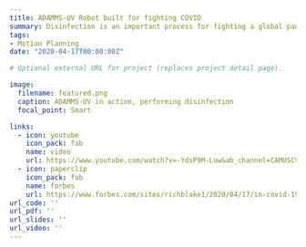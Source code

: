 ```yaml
---
title: ADAMMS-UV Robot built for fighting COVID
summary: Disinfection is an important process for fighting a global pandemic. This work leverages a mobile base to perform uv-based disinfection of indoor spaces and hard to reach places such as cabinets and drawers.
tags:
- Motion Planning
date: "2020-04-17T00:00:00Z"

# Optional external URL for project (replaces project detail page).

image:
  filename: featured.png
  caption: ADAMMS-UV in action, performing disinfection
  focal_point: Smart

links:
  - icon: youtube
    icon_pack: fab
    name: video
    url: https://www.youtube.com/watch?v=-YdsP9M-Luw&ab_channel=CAMUSCViterbi
  - icon: paperclip
    icon_pack: fab
    name: forbes
    url: https://www.forbes.com/sites/richblake1/2020/04/17/in-covid-19-fight-robots-report-for-disinfection-duty/?sh=3507cc712ada
url_code: ''
url_pdf: ''
url_slides: ''
url_video: ''
---
```


